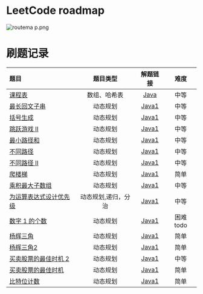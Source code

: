 # LeetCode roadmap

![routema
p.png](routemap.png)

# 刷题记录

| 题目                                                                                                                                                        |    题目类型    |                                                解题链接                                                 |   难度    |
|:----------------------------------------------------------------------------------------------------------------------------------------------------------|:----------:|:---------------------------------------------------------------------------------------------------:|:-------:|
| [课程表](https://leetcode.cn/problems/course-schedule/description/?envType=problem-list-v2&envId=2cktkvj)                                                    |   数组、哈希表   |        [Java](https://github.com/xiamo0/leetcodejava/blob/main/src/CourseSchedule_207.java)         |   中等    |
| [最长回文子串](https://leetcode.cn/problems/longest-palindromic-substring/description/?envType=problem-list-v2&envId=dynamic-programming)                       |    动态规划    |  [Java1](https://github.com/xiamo0/leetcodejava/blob/main/src/dp/LongestPalindromicSubstring.java)  |   中等    |
| [括号生成](https://leetcode.cn/problems/generate-parentheses/description/?envType=problem-list-v2&envId=dynamic-programming)                                  |    动态规划    |      [Java1](https://github.com/xiamo0/leetcodejava/blob/main/src/dp/GenerateParentheses.java)      |   中等    |
| [跳跃游戏 II](https://leetcode.cn/problems/jump-game-ii/description/?envType=problem-list-v2&envId=dynamic-programming)                                       |    动态规划    |          [Java1](https://github.com/xiamo0/leetcodejava/blob/main/src/dp/JumpGameii.java)           |   中等    |
| [最小路径和](https://leetcode.cn/problems/minimum-path-sum/description/?envType=problem-list-v2&envId=dynamic-programming)                                     |    动态规划    |        [Java1](https://github.com/xiamo0/leetcodejava/blob/main/src/dp/MinimumPathSum.java)         |   中等    |
| [不同路径](https://leetcode.cn/problems/unique-paths/description/?envType=problem-list-v2&envId=dynamic-programming)                                          |    动态规划    |          [Java1](https://github.com/xiamo0/leetcodejava/blob/main/src/dp/UniquePaths.java)          |   中等    |
| [不同路径 II](https://leetcode.cn/problems/unique-paths/description/?envType=problem-list-v2&envId=dynamic-programming)                                       |    动态规划    |         [Java1](https://github.com/xiamo0/leetcodejava/blob/main/src/dp/UniquePathsIi.java)         |   中等    |
| [爬楼梯](https://leetcode.cn/problems/climbing-stairs/description/?envType=problem-list-v2&envId=dynamic-programming)                                        |    动态规划    |        [Java1](https://github.com/xiamo0/leetcodejava/blob/main/src/dp/ClimbingStairs.java)         |   简单    |
| [乘积最大子数组](https://leetcode.cn/problems/maximum-product-subarray/description/)                                                                             |    动态规划    |    [Java1](https://github.com/xiamo0/leetcodejava/blob/main/src/dp/MaximumProductSubarray.java)     |   中等    |
| [为运算表达式设计优先级](https://leetcode.cn/problems/different-ways-to-add-parentheses/description/?envType=problem-list-v2&envId=dynamic-programming)              | 动态规划,递归，分治 | [Java1](https://github.com/xiamo0/leetcodejava/blob/main/src/dp/DifferentWaysToAddParentheses.java) |   中等    |
| [数字 1 的个数](https://leetcode.cn/problems/number-of-digit-one/description/?envType=problem-list-v2&envId=dynamic-programming)                               |    动态规划    |       [Java1](https://github.com/xiamo0/leetcodejava/blob/main/src/dp/NumberOfDigitOne.java)        | 困难 todo |
| [杨辉三角](https://leetcode.cn/problems/pascals-triangle/description/?envType=problem-list-v2&envId=dynamic-programming)                                      |    动态规划    |        [Java1](https://github.com/xiamo0/leetcodejava/blob/main/src/dp/PascalsTriangle.java)        |   简单    |
| [杨辉三角2](https://leetcode.cn/problems/pascals-triangle-ii/description/?envType=problem-list-v2&envId=dynamic-programming)                                  |    动态规划    |       [Java1](https://github.com/xiamo0/leetcodejava/blob/main/src/dp/PascalsTriangle2.java)        |   简单    |
| [买卖股票的最佳时机 2](https://leetcode.cn/problems/best-time-to-buy-and-sell-stock-ii/description/?envType=problem-list-v2&envId=dynamic-programming)             |    动态规划    |  [Java1](https://github.com/xiamo0/leetcodejava/blob/main/src/dp/BestTimeToBuyAndSellStock2.java)   |   中等    |
| [买卖股票的最佳时机](https://leetcode.cn/problems/best-time-to-buy-and-sell-stock/description/?envType=problem-list-v2&envId=dynamic-programming)               |    动态规划    |   [Java1](https://github.com/xiamo0/leetcodejava/blob/main/src/dp/BestTimeToBuyAndSellStock.java)   |   简单    |
| [比特位计数](https://leetcode.cn/problems/counting-bits/description/?envType=problem-list-v2&envId=dynamic-programming)               |    动态规划    |         [Java1](https://github.com/xiamo0/leetcodejava/blob/main/src/dp/CountingBits.java)          |   简单    |


